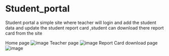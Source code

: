 # Student_portal
Student portal a simple site where teacher will login and add the student data and update the student report card ,student can download there report card from the site


Home page 
![image](https://github.com/Beerappa007/Student_portal/assets/162553136/06581e4d-2cfb-45dc-ade3-159a8e46f9dc)
Teacher page
![image](https://github.com/Beerappa007/Student_portal/assets/162553136/81a4bd1b-8158-48b8-a490-6c68ff31d5b4)
Report Card download page
![image](https://github.com/Beerappa007/Student_portal/assets/162553136/cb6fc5aa-4455-4143-b559-9fd239f7532c)



